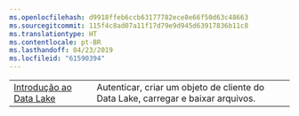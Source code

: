 ```yaml
---
ms.openlocfilehash: d9918ffeb6ccb63177782ece8e66f50d63c48663
ms.sourcegitcommit: 115f4c8ad07a11f17d79e9d945d63917836b11c8
ms.translationtype: HT
ms.contentlocale: pt-BR
ms.lasthandoff: 04/23/2019
ms.locfileid: "61590394"
---
```

|  |  |
|---------|---------|
| [Introdução ao Data Lake][1] | Autenticar, criar um objeto de cliente do Data Lake, carregar e baixar arquivos. |

[1]: https://azure.microsoft.com/resources/samples/data-lake-store-java-upload-download-get-started/